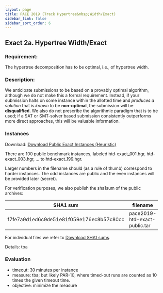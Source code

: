```yaml
---
layout: page
title: PACE 2019 (Track Hypertree&nbsp;Width/Exact)
sidebar_link: false
sidebar_sort_order: 6
---
```


## Exact 2a. Hypertree Width/Exact
### Requirement: 
The hypertree decomposition has to be optimal, i.e., of hypertree width. 

### Description:
We anticipate submissions to be based on a provably optimal algorithm, although we do not make this a formal requirement. 
Instead, if your submission halts on some instance within the allotted time and *produces a solution* that is *known* to be **non-optimal**, the submission will be **disqualified**. 
We also do not prescribe the algorithmic paradigm that is to be used; if a SAT or SMT-solver based submission consistently outperforms more direct approaches, this will be valuable information.

### Instances

Download: [Download Public Exact Instances (Heuristic)](/files/pace2019-htd-exact-public.tar.bz2)


There are 100 public benchmark instances, labeled htd-exact_001.hgr, htd-exact_003.hgr, ... to htd-exact_199.hgr. 

 
Larger numbers in the filename should (as a rule of thumb) correspond to harder instances. The odd instances are public and the even instances will be provided later (secret). 

For verification purposes, we also publish the sha1sum of the public archives:

SHA1 sum | filename 
--- | --- 
 f7fe7a9d1ed6c9de51e81f059e176ec8b57c80cc  | pace2019-htd-exact-public.tar 

For individual files we refer to [Download SHA1 sums](/files/pace2019-htd-exact-public-shasums.txt).



Details:
tba

### Evaluation 
- timeout: 30 minutes per instance
- measure: tba; but likely PAR-10, where timed-out runs are counted as 10 times the given timeout time.
- objective: minimize the measure